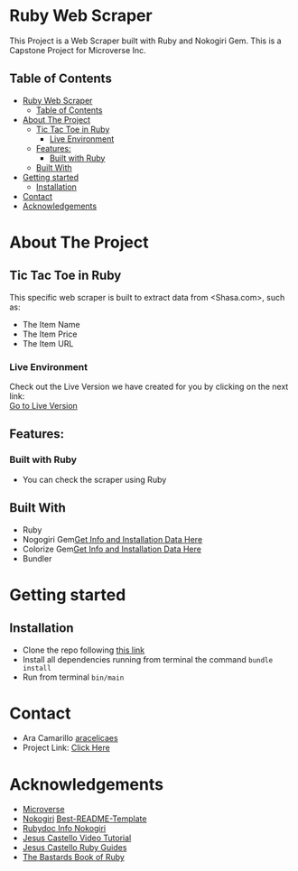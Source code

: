 <!-- PROJECT LOGO -->
# Ruby Web Scraper
This Project is a Web Scraper built with Ruby and Nokogiri Gem. This is a Capstone Project for Microverse Inc.

<!-- TABLE OF CONTENTS -->
## Table of Contents
- [Ruby Web Scraper](#ruby-web-scraper)
  - [Table of Contents](#table-of-contents)
- [About The Project](#about-the-project)
  - [Tic Tac Toe in Ruby](#tic-tac-toe-in-ruby)
    - [Live Environment](#live-environment)
  - [Features:](#features)
    - [Built with Ruby](#built-with-ruby)
  - [Built With](#built-with)
- [Getting started](#getting-started)
  - [Installation](#installation)
- [Contact](#contact)
- [Acknowledgements](#acknowledgements)
<!-- ABOUT THE PROJECT -->
# About The Project
## Tic Tac Toe in Ruby
This specific web scraper is built to extract data from <Shasa.com>, such as:
- The Item Name
- The Item Price
- The Item URL

### Live Environment
Check out the Live Version we have created for you by clicking on the next link:<br>
[Go to Live Version](https://gitpod.io/github.com/aracelicaes/ruby_web_scraper)

## Features:
### Built with Ruby
- You can check the scraper using Ruby
## Built With
* Ruby
* Nogogiri Gem[Get Info and Installation Data Here](https://github.com/sparklemotion/nokogiri)
* Colorize Gem[Get Info and Installation Data Here](https://github.com/fazibear/colorize)
* Bundler

<!-- GETTING STARTED -->
# Getting started
## Installation
* Clone the repo following [this link](git@github.com:aracelicaes/ruby_web_scraper.git)
* Install all dependencies running from terminal the command `bundle install`
* Run from terminal `bin/main`
<!-- CONTACT -->
# Contact
* Ara Camarillo [aracelicaes](https://github.com/aracelicaes)
* Project Link: [Click Here](https://github.com/aracelicaes/ruby_web_scraper/tree/scraper)
<!-- ACKNOWLEDGEMENTS -->
# Acknowledgements
- [Microverse](https://microverse.org)
- [Nokogiri](https://nokogiri.org/tutorials/parsing_an_html_xml_document.html) [Best-README-Template](https://github.com/othneildrew/Best-README-Template)
- [Rubydoc Info Nokogiri](https://www.rubydoc.info/github/sparklemotion/nokogiri/Nokogiri)
- [Jesus Castello Video Tutorial](https://www.youtube.com/watch?v=1oUieaO3sxY)
- [Jesus Castello Ruby Guides](https://www.rubyguides.com/2012/01/parsing-html-in-ruby/)
- [The Bastards Book of Ruby](http://ruby.bastardsbook.com/chapters/html-parsing/)

